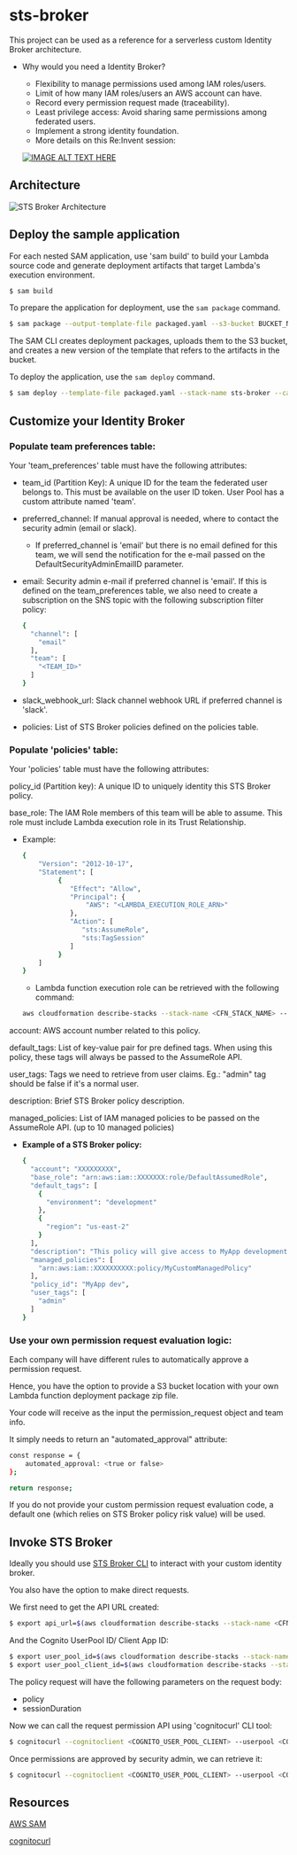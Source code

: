 # sts-broker

This project can be used as a reference for a serverless custom Identity Broker architecture.

- Why would you need a Identity Broker?
    - Flexibility to manage permissions used among IAM roles/users.
    - Limit of how many IAM roles/users an AWS account can have.
    - Record every permission request made (traceability).
    - Least privilege access: Avoid sharing same permissions among federated users.
    - Implement a strong identity foundation.
    - More details on this Re:Invent session:
    
    [![IMAGE ALT TEXT HERE](https://img.youtube.com/vi/vbjFjMNVEpc/0.jpg)](https://www.youtube.com/watch?v=vbjFjMNVEpc&t=420s)
    

## Architecture

![STS Broker Architecture](https://github.com/nascit/sts-broker/blob/dev/STSBroker.png "STS Broker architecture")

## Deploy the sample application

For each nested SAM application, use 'sam build' to build your Lambda source code and generate deployment artifacts that target Lambda's execution environment.

```bash
$ sam build
```

To prepare the application for deployment, use the `sam package` command.

```bash
$ sam package --output-template-file packaged.yaml --s3-bucket BUCKET_NAME --region AWS_REGION --profile <PROFILE>
```

The SAM CLI creates deployment packages, uploads them to the S3 bucket, and creates a new version of the template that refers to the artifacts in the bucket. 

To deploy the application, use the `sam deploy` command.

```bash
$ sam deploy --template-file packaged.yaml --stack-name sts-broker --capabilities CAPABILITY_NAMED_IAM CAPABILITY_AUTO_EXPAND --region AWS_REGION --profile <PROFILE>
```

## Customize your Identity Broker

### Populate team preferences table:

Your 'team_preferences' table must have the following attributes:

- team_id (Partition Key):  A unique ID for the team the federated user belongs to. This must be available on the user ID token. User Pool has a custom attribute named 'team'.

- preferred_channel: If manual approval is needed, where to contact the security admin (email or slack).

    - If preferred_channel is 'email' but there is no email defined for this team, we will send the notification for the e-mail passed on the DefaultSecurityAdminEmailID parameter.

- email: Security admin e-mail if preferred channel is 'email'. If this is defined on the team_preferences table, we also need to create a subscription on the SNS topic with the following subscription filter policy:

    ```bash
    {
      "channel": [
        "email"
      ],
      "team": [
        "<TEAM_ID>"
      ]
    }
    ```
  
- slack_webhook_url: Slack channel webhook URL if preferred channel is 'slack'.

- policies: List of STS Broker policies defined on the policies table.

### Populate 'policies' table:
     
Your 'policies' table must have the following attributes:

policy_id (Partition key): A unique ID to uniquely identity this STS Broker policy.

base_role: The IAM Role members of this team will be able to assume. This role must include Lambda execution role in its Trust Relationship.

  - Example:
    ```bash
    {
        "Version": "2012-10-17",
        "Statement": [
             {
                "Effect": "Allow",
                "Principal": {
                    "AWS": "<LAMBDA_EXECUTION_ROLE_ARN>"
                },
                "Action": [
                   "sts:AssumeRole",
                   "sts:TagSession"
                ]
             }
        ]
    }
    ```

    - Lambda function execution role can be retrieved with the following command:

    ```bash
    aws cloudformation describe-stacks --stack-name <CFN_STACK_NAME> --query "Stacks[0].Outputs[?OutputKey=='ApproveRequestFunctionRoleARN'].OutputValue" --output text --region AWS_REGION --profile <PROFILE>)
    ```


account: AWS account number related to this policy.

default_tags: List of key-value pair for pre defined tags. When using this policy, these tags will always be passed to the AssumeRole API.

user_tags: Tags we need to retrieve from user claims. Eg.: "admin" tag should be false if it's a normal user.

description: Brief STS Broker policy description.

managed_policies: List of IAM managed policies to be passed on the AssumeRole API. (up to 10 managed policies)

* **Example of a STS Broker policy:** 

    ```bash
    {
      "account": "XXXXXXXXX",
      "base_role": "arn:aws:iam::XXXXXXX:role/DefaultAssumedRole",
      "default_tags": [
        {
          "environment": "development"
        },
        {
          "region": "us-east-2"
        }
      ],
      "description": "This policy will give access to MyApp development environment.",
      "managed_policies": [
        "arn:aws:iam::XXXXXXXXXX:policy/MyCustomManagedPolicy"
      ],
      "policy_id": "MyApp dev",
      "user_tags": [
        "admin"
      ]
    }
    ```

### Use your own permission request evaluation logic:

Each company will have different rules to automatically approve a permission request. 

Hence, you have the option to provide a S3 bucket location with your own Lambda function deployment package zip file.

Your code will receive as the input the permission_request object and team info.

It simply needs to return an "automated_approval" attribute:

```bash
const response = {
    automated_approval: <true or false>
};

return response;
```

If you do not provide your custom permission request evaluation code, a default one (which relies on STS Broker policy risk value) will be used.

## Invoke STS Broker

Ideally you should use [STS Broker CLI](https://www.npmjs.com/package/stsbroker "STS Broker CLI") to interact with your custom identity broker.

You also have the option to make direct requests.

We first need to get the API URL created:

```bash
$ export api_url=$(aws cloudformation describe-stacks --stack-name <CFN_STACK_NAME> --query "Stacks[0].Outputs[?OutputKey=='STSBrokerAPI'].OutputValue" --output text --region AWS_REGION --profile <PROFILE>)
```

And the Cognito UserPool ID/ Client App ID:

```bash
$ export user_pool_id=$(aws cloudformation describe-stacks --stack-name <CFN_STACK_NAME> --query "Stacks[0].Outputs[?OutputKey=='CognitoUserPoolID'].OutputValue" --output text --region AWS_REGION --profile <PROFILE>)
$ export user_pool_client_id=$(aws cloudformation describe-stacks --stack-name <CFN_STACK_NAME> --query "Stacks[0].Outputs[?OutputKey=='CognitoUserPoolClientID'].OutputValue" --output text --region AWS_REGION --profile <PROFILE>)
```

The policy request will have the following parameters on the request body:

- policy
- sessionDuration

Now we can call the request permission API using 'cognitocurl' CLI tool:

```bash
$ cognitocurl --cognitoclient <COGNITO_USER_POOL_CLIENT> --userpool <COGNITO_USER_POOL> --run "curl -X POST $api_url'credentials/request' -H 'content-type: application/json' --data <request_body>"
```

Once permissions are approved by security admin, we can retrieve it:

```bash
$ cognitocurl --cognitoclient <COGNITO_USER_POOL_CLIENT> --userpool <COGNITO_USER_POOL> --run "curl -X GET $api_url'credentials'"
```

## Resources

[AWS SAM](https://docs.aws.amazon.com/serverless-application-model/latest/developerguide/what-is-sam.html)

[cognitocurl](https://github.com/nordcloud/cognitocurl)